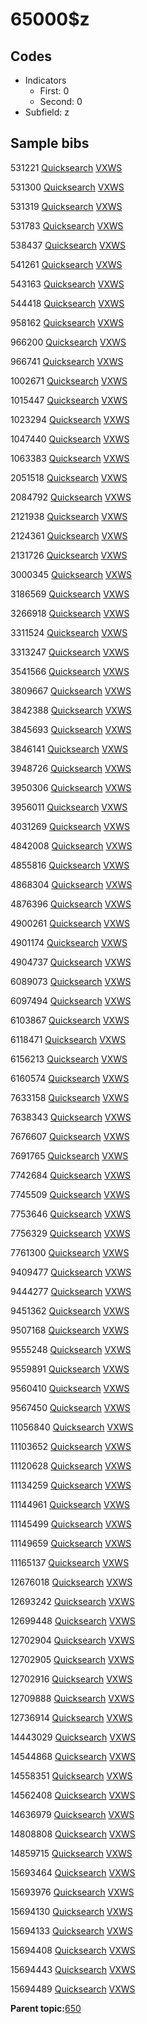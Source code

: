 # 65000$z

## Codes

-   Indicators
    -   First: 0
    -   Second: 0
-   Subfield: z

## Sample bibs

531221 [Quicksearch](https://search.library.yale.edu/catalog/531221) [VXWS](http://prodorbis.library.yale.edu:7014/vxws/GetHoldingsService?bibId=531221)

531300 [Quicksearch](https://search.library.yale.edu/catalog/531300) [VXWS](http://prodorbis.library.yale.edu:7014/vxws/GetHoldingsService?bibId=531300)

531319 [Quicksearch](https://search.library.yale.edu/catalog/531319) [VXWS](http://prodorbis.library.yale.edu:7014/vxws/GetHoldingsService?bibId=531319)

531783 [Quicksearch](https://search.library.yale.edu/catalog/531783) [VXWS](http://prodorbis.library.yale.edu:7014/vxws/GetHoldingsService?bibId=531783)

538437 [Quicksearch](https://search.library.yale.edu/catalog/538437) [VXWS](http://prodorbis.library.yale.edu:7014/vxws/GetHoldingsService?bibId=538437)

541261 [Quicksearch](https://search.library.yale.edu/catalog/541261) [VXWS](http://prodorbis.library.yale.edu:7014/vxws/GetHoldingsService?bibId=541261)

543163 [Quicksearch](https://search.library.yale.edu/catalog/543163) [VXWS](http://prodorbis.library.yale.edu:7014/vxws/GetHoldingsService?bibId=543163)

544418 [Quicksearch](https://search.library.yale.edu/catalog/544418) [VXWS](http://prodorbis.library.yale.edu:7014/vxws/GetHoldingsService?bibId=544418)

958162 [Quicksearch](https://search.library.yale.edu/catalog/958162) [VXWS](http://prodorbis.library.yale.edu:7014/vxws/GetHoldingsService?bibId=958162)

966200 [Quicksearch](https://search.library.yale.edu/catalog/966200) [VXWS](http://prodorbis.library.yale.edu:7014/vxws/GetHoldingsService?bibId=966200)

966741 [Quicksearch](https://search.library.yale.edu/catalog/966741) [VXWS](http://prodorbis.library.yale.edu:7014/vxws/GetHoldingsService?bibId=966741)

1002671 [Quicksearch](https://search.library.yale.edu/catalog/1002671) [VXWS](http://prodorbis.library.yale.edu:7014/vxws/GetHoldingsService?bibId=1002671)

1015447 [Quicksearch](https://search.library.yale.edu/catalog/1015447) [VXWS](http://prodorbis.library.yale.edu:7014/vxws/GetHoldingsService?bibId=1015447)

1023294 [Quicksearch](https://search.library.yale.edu/catalog/1023294) [VXWS](http://prodorbis.library.yale.edu:7014/vxws/GetHoldingsService?bibId=1023294)

1047440 [Quicksearch](https://search.library.yale.edu/catalog/1047440) [VXWS](http://prodorbis.library.yale.edu:7014/vxws/GetHoldingsService?bibId=1047440)

1063383 [Quicksearch](https://search.library.yale.edu/catalog/1063383) [VXWS](http://prodorbis.library.yale.edu:7014/vxws/GetHoldingsService?bibId=1063383)

2051518 [Quicksearch](https://search.library.yale.edu/catalog/2051518) [VXWS](http://prodorbis.library.yale.edu:7014/vxws/GetHoldingsService?bibId=2051518)

2084792 [Quicksearch](https://search.library.yale.edu/catalog/2084792) [VXWS](http://prodorbis.library.yale.edu:7014/vxws/GetHoldingsService?bibId=2084792)

2121938 [Quicksearch](https://search.library.yale.edu/catalog/2121938) [VXWS](http://prodorbis.library.yale.edu:7014/vxws/GetHoldingsService?bibId=2121938)

2124361 [Quicksearch](https://search.library.yale.edu/catalog/2124361) [VXWS](http://prodorbis.library.yale.edu:7014/vxws/GetHoldingsService?bibId=2124361)

2131726 [Quicksearch](https://search.library.yale.edu/catalog/2131726) [VXWS](http://prodorbis.library.yale.edu:7014/vxws/GetHoldingsService?bibId=2131726)

3000345 [Quicksearch](https://search.library.yale.edu/catalog/3000345) [VXWS](http://prodorbis.library.yale.edu:7014/vxws/GetHoldingsService?bibId=3000345)

3186569 [Quicksearch](https://search.library.yale.edu/catalog/3186569) [VXWS](http://prodorbis.library.yale.edu:7014/vxws/GetHoldingsService?bibId=3186569)

3266918 [Quicksearch](https://search.library.yale.edu/catalog/3266918) [VXWS](http://prodorbis.library.yale.edu:7014/vxws/GetHoldingsService?bibId=3266918)

3311524 [Quicksearch](https://search.library.yale.edu/catalog/3311524) [VXWS](http://prodorbis.library.yale.edu:7014/vxws/GetHoldingsService?bibId=3311524)

3313247 [Quicksearch](https://search.library.yale.edu/catalog/3313247) [VXWS](http://prodorbis.library.yale.edu:7014/vxws/GetHoldingsService?bibId=3313247)

3541566 [Quicksearch](https://search.library.yale.edu/catalog/3541566) [VXWS](http://prodorbis.library.yale.edu:7014/vxws/GetHoldingsService?bibId=3541566)

3809667 [Quicksearch](https://search.library.yale.edu/catalog/3809667) [VXWS](http://prodorbis.library.yale.edu:7014/vxws/GetHoldingsService?bibId=3809667)

3842388 [Quicksearch](https://search.library.yale.edu/catalog/3842388) [VXWS](http://prodorbis.library.yale.edu:7014/vxws/GetHoldingsService?bibId=3842388)

3845693 [Quicksearch](https://search.library.yale.edu/catalog/3845693) [VXWS](http://prodorbis.library.yale.edu:7014/vxws/GetHoldingsService?bibId=3845693)

3846141 [Quicksearch](https://search.library.yale.edu/catalog/3846141) [VXWS](http://prodorbis.library.yale.edu:7014/vxws/GetHoldingsService?bibId=3846141)

3948726 [Quicksearch](https://search.library.yale.edu/catalog/3948726) [VXWS](http://prodorbis.library.yale.edu:7014/vxws/GetHoldingsService?bibId=3948726)

3950306 [Quicksearch](https://search.library.yale.edu/catalog/3950306) [VXWS](http://prodorbis.library.yale.edu:7014/vxws/GetHoldingsService?bibId=3950306)

3956011 [Quicksearch](https://search.library.yale.edu/catalog/3956011) [VXWS](http://prodorbis.library.yale.edu:7014/vxws/GetHoldingsService?bibId=3956011)

4031269 [Quicksearch](https://search.library.yale.edu/catalog/4031269) [VXWS](http://prodorbis.library.yale.edu:7014/vxws/GetHoldingsService?bibId=4031269)

4842008 [Quicksearch](https://search.library.yale.edu/catalog/4842008) [VXWS](http://prodorbis.library.yale.edu:7014/vxws/GetHoldingsService?bibId=4842008)

4855816 [Quicksearch](https://search.library.yale.edu/catalog/4855816) [VXWS](http://prodorbis.library.yale.edu:7014/vxws/GetHoldingsService?bibId=4855816)

4868304 [Quicksearch](https://search.library.yale.edu/catalog/4868304) [VXWS](http://prodorbis.library.yale.edu:7014/vxws/GetHoldingsService?bibId=4868304)

4876396 [Quicksearch](https://search.library.yale.edu/catalog/4876396) [VXWS](http://prodorbis.library.yale.edu:7014/vxws/GetHoldingsService?bibId=4876396)

4900261 [Quicksearch](https://search.library.yale.edu/catalog/4900261) [VXWS](http://prodorbis.library.yale.edu:7014/vxws/GetHoldingsService?bibId=4900261)

4901174 [Quicksearch](https://search.library.yale.edu/catalog/4901174) [VXWS](http://prodorbis.library.yale.edu:7014/vxws/GetHoldingsService?bibId=4901174)

4904737 [Quicksearch](https://search.library.yale.edu/catalog/4904737) [VXWS](http://prodorbis.library.yale.edu:7014/vxws/GetHoldingsService?bibId=4904737)

6089073 [Quicksearch](https://search.library.yale.edu/catalog/6089073) [VXWS](http://prodorbis.library.yale.edu:7014/vxws/GetHoldingsService?bibId=6089073)

6097494 [Quicksearch](https://search.library.yale.edu/catalog/6097494) [VXWS](http://prodorbis.library.yale.edu:7014/vxws/GetHoldingsService?bibId=6097494)

6103867 [Quicksearch](https://search.library.yale.edu/catalog/6103867) [VXWS](http://prodorbis.library.yale.edu:7014/vxws/GetHoldingsService?bibId=6103867)

6118471 [Quicksearch](https://search.library.yale.edu/catalog/6118471) [VXWS](http://prodorbis.library.yale.edu:7014/vxws/GetHoldingsService?bibId=6118471)

6156213 [Quicksearch](https://search.library.yale.edu/catalog/6156213) [VXWS](http://prodorbis.library.yale.edu:7014/vxws/GetHoldingsService?bibId=6156213)

6160574 [Quicksearch](https://search.library.yale.edu/catalog/6160574) [VXWS](http://prodorbis.library.yale.edu:7014/vxws/GetHoldingsService?bibId=6160574)

7633158 [Quicksearch](https://search.library.yale.edu/catalog/7633158) [VXWS](http://prodorbis.library.yale.edu:7014/vxws/GetHoldingsService?bibId=7633158)

7638343 [Quicksearch](https://search.library.yale.edu/catalog/7638343) [VXWS](http://prodorbis.library.yale.edu:7014/vxws/GetHoldingsService?bibId=7638343)

7676607 [Quicksearch](https://search.library.yale.edu/catalog/7676607) [VXWS](http://prodorbis.library.yale.edu:7014/vxws/GetHoldingsService?bibId=7676607)

7691765 [Quicksearch](https://search.library.yale.edu/catalog/7691765) [VXWS](http://prodorbis.library.yale.edu:7014/vxws/GetHoldingsService?bibId=7691765)

7742684 [Quicksearch](https://search.library.yale.edu/catalog/7742684) [VXWS](http://prodorbis.library.yale.edu:7014/vxws/GetHoldingsService?bibId=7742684)

7745509 [Quicksearch](https://search.library.yale.edu/catalog/7745509) [VXWS](http://prodorbis.library.yale.edu:7014/vxws/GetHoldingsService?bibId=7745509)

7753646 [Quicksearch](https://search.library.yale.edu/catalog/7753646) [VXWS](http://prodorbis.library.yale.edu:7014/vxws/GetHoldingsService?bibId=7753646)

7756329 [Quicksearch](https://search.library.yale.edu/catalog/7756329) [VXWS](http://prodorbis.library.yale.edu:7014/vxws/GetHoldingsService?bibId=7756329)

7761300 [Quicksearch](https://search.library.yale.edu/catalog/7761300) [VXWS](http://prodorbis.library.yale.edu:7014/vxws/GetHoldingsService?bibId=7761300)

9409477 [Quicksearch](https://search.library.yale.edu/catalog/9409477) [VXWS](http://prodorbis.library.yale.edu:7014/vxws/GetHoldingsService?bibId=9409477)

9444277 [Quicksearch](https://search.library.yale.edu/catalog/9444277) [VXWS](http://prodorbis.library.yale.edu:7014/vxws/GetHoldingsService?bibId=9444277)

9451362 [Quicksearch](https://search.library.yale.edu/catalog/9451362) [VXWS](http://prodorbis.library.yale.edu:7014/vxws/GetHoldingsService?bibId=9451362)

9507168 [Quicksearch](https://search.library.yale.edu/catalog/9507168) [VXWS](http://prodorbis.library.yale.edu:7014/vxws/GetHoldingsService?bibId=9507168)

9555248 [Quicksearch](https://search.library.yale.edu/catalog/9555248) [VXWS](http://prodorbis.library.yale.edu:7014/vxws/GetHoldingsService?bibId=9555248)

9559891 [Quicksearch](https://search.library.yale.edu/catalog/9559891) [VXWS](http://prodorbis.library.yale.edu:7014/vxws/GetHoldingsService?bibId=9559891)

9560410 [Quicksearch](https://search.library.yale.edu/catalog/9560410) [VXWS](http://prodorbis.library.yale.edu:7014/vxws/GetHoldingsService?bibId=9560410)

9567450 [Quicksearch](https://search.library.yale.edu/catalog/9567450) [VXWS](http://prodorbis.library.yale.edu:7014/vxws/GetHoldingsService?bibId=9567450)

11056840 [Quicksearch](https://search.library.yale.edu/catalog/11056840) [VXWS](http://prodorbis.library.yale.edu:7014/vxws/GetHoldingsService?bibId=11056840)

11103652 [Quicksearch](https://search.library.yale.edu/catalog/11103652) [VXWS](http://prodorbis.library.yale.edu:7014/vxws/GetHoldingsService?bibId=11103652)

11120628 [Quicksearch](https://search.library.yale.edu/catalog/11120628) [VXWS](http://prodorbis.library.yale.edu:7014/vxws/GetHoldingsService?bibId=11120628)

11134259 [Quicksearch](https://search.library.yale.edu/catalog/11134259) [VXWS](http://prodorbis.library.yale.edu:7014/vxws/GetHoldingsService?bibId=11134259)

11144961 [Quicksearch](https://search.library.yale.edu/catalog/11144961) [VXWS](http://prodorbis.library.yale.edu:7014/vxws/GetHoldingsService?bibId=11144961)

11145499 [Quicksearch](https://search.library.yale.edu/catalog/11145499) [VXWS](http://prodorbis.library.yale.edu:7014/vxws/GetHoldingsService?bibId=11145499)

11149659 [Quicksearch](https://search.library.yale.edu/catalog/11149659) [VXWS](http://prodorbis.library.yale.edu:7014/vxws/GetHoldingsService?bibId=11149659)

11165137 [Quicksearch](https://search.library.yale.edu/catalog/11165137) [VXWS](http://prodorbis.library.yale.edu:7014/vxws/GetHoldingsService?bibId=11165137)

12676018 [Quicksearch](https://search.library.yale.edu/catalog/12676018) [VXWS](http://prodorbis.library.yale.edu:7014/vxws/GetHoldingsService?bibId=12676018)

12693242 [Quicksearch](https://search.library.yale.edu/catalog/12693242) [VXWS](http://prodorbis.library.yale.edu:7014/vxws/GetHoldingsService?bibId=12693242)

12699448 [Quicksearch](https://search.library.yale.edu/catalog/12699448) [VXWS](http://prodorbis.library.yale.edu:7014/vxws/GetHoldingsService?bibId=12699448)

12702904 [Quicksearch](https://search.library.yale.edu/catalog/12702904) [VXWS](http://prodorbis.library.yale.edu:7014/vxws/GetHoldingsService?bibId=12702904)

12702905 [Quicksearch](https://search.library.yale.edu/catalog/12702905) [VXWS](http://prodorbis.library.yale.edu:7014/vxws/GetHoldingsService?bibId=12702905)

12702916 [Quicksearch](https://search.library.yale.edu/catalog/12702916) [VXWS](http://prodorbis.library.yale.edu:7014/vxws/GetHoldingsService?bibId=12702916)

12709888 [Quicksearch](https://search.library.yale.edu/catalog/12709888) [VXWS](http://prodorbis.library.yale.edu:7014/vxws/GetHoldingsService?bibId=12709888)

12736914 [Quicksearch](https://search.library.yale.edu/catalog/12736914) [VXWS](http://prodorbis.library.yale.edu:7014/vxws/GetHoldingsService?bibId=12736914)

14443029 [Quicksearch](https://search.library.yale.edu/catalog/14443029) [VXWS](http://prodorbis.library.yale.edu:7014/vxws/GetHoldingsService?bibId=14443029)

14544868 [Quicksearch](https://search.library.yale.edu/catalog/14544868) [VXWS](http://prodorbis.library.yale.edu:7014/vxws/GetHoldingsService?bibId=14544868)

14558351 [Quicksearch](https://search.library.yale.edu/catalog/14558351) [VXWS](http://prodorbis.library.yale.edu:7014/vxws/GetHoldingsService?bibId=14558351)

14562408 [Quicksearch](https://search.library.yale.edu/catalog/14562408) [VXWS](http://prodorbis.library.yale.edu:7014/vxws/GetHoldingsService?bibId=14562408)

14636979 [Quicksearch](https://search.library.yale.edu/catalog/14636979) [VXWS](http://prodorbis.library.yale.edu:7014/vxws/GetHoldingsService?bibId=14636979)

14808808 [Quicksearch](https://search.library.yale.edu/catalog/14808808) [VXWS](http://prodorbis.library.yale.edu:7014/vxws/GetHoldingsService?bibId=14808808)

14859715 [Quicksearch](https://search.library.yale.edu/catalog/14859715) [VXWS](http://prodorbis.library.yale.edu:7014/vxws/GetHoldingsService?bibId=14859715)

15693464 [Quicksearch](https://search.library.yale.edu/catalog/15693464) [VXWS](http://prodorbis.library.yale.edu:7014/vxws/GetHoldingsService?bibId=15693464)

15693976 [Quicksearch](https://search.library.yale.edu/catalog/15693976) [VXWS](http://prodorbis.library.yale.edu:7014/vxws/GetHoldingsService?bibId=15693976)

15694130 [Quicksearch](https://search.library.yale.edu/catalog/15694130) [VXWS](http://prodorbis.library.yale.edu:7014/vxws/GetHoldingsService?bibId=15694130)

15694133 [Quicksearch](https://search.library.yale.edu/catalog/15694133) [VXWS](http://prodorbis.library.yale.edu:7014/vxws/GetHoldingsService?bibId=15694133)

15694408 [Quicksearch](https://search.library.yale.edu/catalog/15694408) [VXWS](http://prodorbis.library.yale.edu:7014/vxws/GetHoldingsService?bibId=15694408)

15694443 [Quicksearch](https://search.library.yale.edu/catalog/15694443) [VXWS](http://prodorbis.library.yale.edu:7014/vxws/GetHoldingsService?bibId=15694443)

15694489 [Quicksearch](https://search.library.yale.edu/catalog/15694489) [VXWS](http://prodorbis.library.yale.edu:7014/vxws/GetHoldingsService?bibId=15694489)

**Parent topic:**[650](../../tags/650/650.md)

